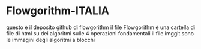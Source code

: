 # Flowgorithm-ITALIA
questo è il deposito github di flowgorithm
il file Flowgorithm è una cartella di file di html su dei algoritmi sulle 4 operazioni fondamentali
il file imggit sono le immagini degli algoritmi a blocchi
